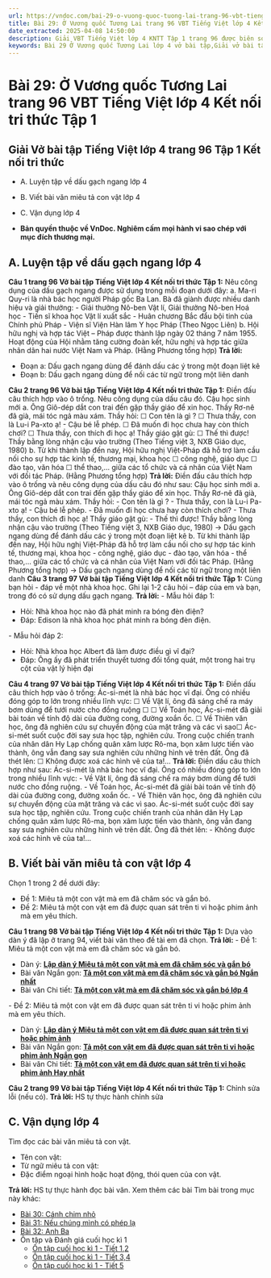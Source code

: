 ```yaml
---
url: https://vndoc.com/bai-29-o-vuong-quoc-tuong-lai-trang-96-vbt-tieng-viet-lop-4-ket-noi-tri-thuc-tap-1-319396
title: Bài 29: Ở Vương quốc Tương Lai trang 96 VBT Tiếng Việt lớp 4 Kết nối tri thức Tập 1 - VnDoc.com
date_extracted: 2025-04-08 14:50:00
description: Giải VBT Tiếng Việt lớp 4 KNTT Tập 1 trang 96 được biên soạn nhằm giúp các em HS đạt kết quả tốt trong quá trình làm bài tập và học tập môn Tiếng Việt lớp 4.
keywords: Bài 29 Ở Vương quốc Tương Lai lớp 4 vở bài tập,Giải vở bài tập Tiếng Việt lớp 4 Bài 29 Ở Vương quốc Tương Lai,Bài 29 Ở Vương quốc Tương Lai lớp 4,Bài 29 Ở Vương quốc Tương Lai lớp 4 vbt,Bài 29 Ở Vương quốc Tương Lai lớp 4 trang 96,tiếng việt lớp 4 Bài 29 Ở Vương quốc Tương Lai,tiếng việt lớp 4,tiếng việt lớp 4 kết nối tri thức,vở bài tập tiếng việt lớp 4,sách tiếng việt lớp 4,bài tập tiếng việt lớp 4,giải bài tập tiếng việt lớp 4
---
```


# Bài 29: Ở Vương quốc Tương Lai trang 96 VBT Tiếng Việt lớp 4 Kết nối tri thức Tập 1
## **Giải Vở bài tập Tiếng Việt lớp 4 trang 96 Tập 1 Kết nối tri thức**
  * A. Luyện tập về dấu gạch ngang lớp 4
  * B. Viết bài văn miêu tả con vật lớp 4
  * C. Vận dụng lớp 4

  * **Bản quyền thuộc về VnDoc. Nghiêm cấm mọi hành vi sao chép với mục đích thương mại.**

## **A. Luyện tập về dấu gạch ngang lớp 4**
**Câu 1 trang 96 Vở bài tập Tiếng Việt lớp 4 Kết nối tri thức Tập 1:** Nêu công dụng của dấu gạch ngang được sử dụng trong mỗi đoạn dưới đây:
a. Ma-ri Quy-ri là nhà bác học người Pháp gốc Ba Lan. Bà đã giành được nhiều danh hiệu và giải thưởng:
\- Giải thưởng Nô-ben Vật lí, Giải thưởng Nô-ben Hoá học
\- Tiến sĩ khoa học Vật lí xuất sắc
\- Huân chương Bắc đẩu bội tinh của Chính phủ Pháp
\- Viện sĩ Viện Hàn lâm Y học Pháp
\(Theo Ngọc Liên\)
b. Hội hữu nghị và hợp tác Việt – Pháp được thành lập ngày 02 tháng 7
năm 1955. Hoạt động của Hội nhằm tăng cường đoàn kết, hữu nghị và hợp tác giữa nhân dân hai nước Việt Nam và Pháp.
\(Hằng Phương tổng hợp\)
**Trả lời:**
  * Đoạn a: Dấu gạch ngang dùng để đánh dấu các ý trong một đoạn liệt kê
  * Đoạn b: Dấu gạch ngang dùng để nối các từ ngữ trong một liên danh

**Câu 2 trang 96 Vở bài tập Tiếng Việt lớp 4 Kết nối tri thức Tập 1:** Điền đấu câu thích hợp vào ô trống. Nêu công dụng của dấu câu đó.
Cậu học sinh mới
a. Ông Giô-dép dắt con trai đến gặp thầy giáo để xin học. Thầy Rơ-nê đã già, mái tóc ngả màu xám. Thầy hỏi:
☐ Con tên là gì ?
☐ Thưa thầy, con là Lu-i Pa-xto ạ\! - Cậu bé lễ phép.
☐ Đã muốn đi học chưa hay còn thích chơi?
☐ Thưa thầy, con thích đi học ạ\!
Thầy giáo gật gù:
☐ Thế thì được\!
Thầy bằng lòng nhận cậu vào trường
\(Theo Tiếng việt 3, NXB Giáo dục, 1980\)
b. Từ khi thành lập đến nay, Hội hữu nghị Việt-Pháp đã hỗ trợ làm cầu nối cho sự hợp tác kinh tế, thương mại, khoa học ☐ công nghệ, giáo dục ☐ đào tạo, văn hóa ☐ thể thao,... giữa các tổ chức và cá nhân của Việt Nam với đối tác Pháp.
\(Hằng Phương tổng hợp\)
**Trả lời:**
Điền đấu câu thích hợp vào ô trống và nêu công dụng của dấu câu đó như sau:
Cậu học sinh mới
a. Ông Giô-dép dắt con trai đến gặp thầy giáo để xin học. Thầy Rơ-nê đã già, mái tóc ngả màu xám. Thầy hỏi:
\- Con tên là gì ?
\- Thưa thầy, con là Lu-i Pa-xto ạ\! - Cậu bé lễ phép.
\- Đã muốn đi học chưa hay còn thích chơi?
\- Thưa thầy, con thích đi học ạ\!
Thầy giáo gật gù:
\- Thế thì được\!
Thầy bằng lòng nhận cậu vào trường
\(Theo Tiếng việt 3, NXB Giáo dục, 1980\)
→ Dấu gạch ngang dùng để đánh dấu các ý trong một đoạn liệt kê
b. Từ khi thành lập đến nay, Hội hữu nghị Việt-Pháp đã hỗ trợ làm cầu nối cho sự hợp tác kinh tế, thương mại, khoa học - công nghệ, giáo dục - đào tạo, văn hóa - thể thao,... giữa các tổ chức và cá nhân của Việt Nam với đối tác Pháp.
\(Hằng Phương tổng hợp\)
→ Dấu gạch ngang dùng để nối các từ ngữ trong một liên danh
**Câu 3 trang 97 Vở bài tập Tiếng Việt lớp 4 Kết nối tri thức Tập 1:** Cùng bạn hỏi - đáp về một nhà khoa học. Ghi lại 1-2 câu hỏi – đáp của em và bạn, trong đó có sử dụng dấu gạch ngang.
**Trả lời:**
\- Mẫu hỏi đáp 1:
  * Hỏi: Nhà khoa học nào đã phát minh ra bóng đèn điện?
  * Đáp: Edison là nhà khoa học phát minh ra bóng đèn điện.

\- Mẫu hỏi đáp 2:
  * Hỏi: Nhà khoa học Albert đã làm được điều gì vĩ đại?
  * Đáp: Ông ấy đã phát triển thuyết tương đối tổng quát, một trong hai trụ cột của vật lý hiện đại

**Câu 4 trang 97 Vở bài tập Tiếng Việt lớp 4 Kết nối tri thức Tập 1:** Điền dấu câu thích hợp vào ô trống:
Ác-si-mét là nhà bác học vĩ đại. Ông có nhiều đóng góp to lớn trong nhiều lĩnh vực:
☐ Về Vật lí, ông đã sáng chế ra máy bơm dùng để tưới nước cho đồng ruộng ☐
☐ Về Toán học, Ác-si-mét đã giải bài toán về tính độ dài của đường cong, đường xoắn ốc.
☐ Về Thiên văn học, ông đã nghiên cứu sự chuyển động của mặt trăng và các vì sao☐
Ác-si-mét suốt cuộc đời say sưa học tập, nghiên cứu. Trong cuộc chiến tranh của nhân dân Hy Lạp chống quân xâm lược Rô-ma, bọn xâm lược tiến vào thành, ông vẫn đang say sưa nghiên cứu những hình vẽ trên đất. Ông đã thét lên:
☐ Không được xoá các hình vẽ của ta\!...
**Trả lời:**
Điền dấu câu thích hợp như sau:
Ác-si-mét là nhà bác học vĩ đại. Ông có nhiều đóng góp to lớn trong nhiều lĩnh vực:
\- Về Vật lí, ông đã sáng chế ra máy bơm dùng để tưới nước cho đồng ruộng.
\- Về Toán học, Ác-si-mét đã giải bài toán về tính độ dài của đường cong, đường xoắn ốc.
\- Về Thiên văn học, ông đã nghiên cứu sự chuyển động của mặt trăng và các vì sao.
Ác-si-mét suốt cuộc đời say sưa học tập, nghiên cứu. Trong cuộc chiến tranh của nhân dân Hy Lạp chống quân xâm lược Rô-ma, bọn xâm lược tiến vào thành, ông vẫn đang say sưa nghiên cứu những hình vẽ trên đất. Ông đã thét lên:
\- Không được xoá các hình vẽ của ta\!...
## **B. Viết bài văn miêu tả con vật lớp 4**
Chọn 1 trong 2 đề dưới đây:
  * Đề 1: Miêu tả một con vật mà em đã chăm sóc và gắn bó.
  * Đề 2: Miêu tả một con vật em đã được quan sát trên ti vi hoặc phim ảnh mà em yêu thích.

**Câu 1 trang 98 Vở bài tập Tiếng Việt lớp 4 Kết nối tri thức Tập 1:** Dựa vào dàn ý đã lập ở trang 94, viết bài văn theo đề tài em đã chọn.
**Trả lời:**
\- Đề 1: Miêu tả một con vật mà em đã chăm sóc và gắn bó.
  * Dàn ý: **[Lập dàn ý Miêu tả một con vật mà em đã chăm sóc và gắn bó](<https://vndoc.com/lap-dan-y-mieu-ta-mot-con-vat-ma-em-da-cham-soc-va-gan-bo-lop-4-311110>)**
  * Bài văn Ngắn gọn: [**Tả một con vật mà em đã chăm sóc và gắn bó Ngắn nhất**](<https://vndoc.com/ta-mot-con-vat-ma-em-da-cham-soc-va-gan-bo-ngan-gon-lop-4-311118>)
  * Bài văn Chi tiết: **[Tả một con vật mà em đã chăm sóc và gắn bó lớp 4](<https://vndoc.com/ta-mot-con-vat-ma-em-da-cham-soc-va-gan-bo-lop-4-311113>)**

\- Đề 2: Miêu tả một con vật em đã được quan sát trên ti vi hoặc phim ảnh mà em yêu thích.
  * Dàn ý: **[Lập dàn ý Miêu tả một con vật em đã được quan sát trên ti vi hoặc phim ảnh](<https://vndoc.com/lap-dan-y-mieu-ta-mot-con-vat-em-da-duoc-quan-sat-tren-ti-vi-hoac-phim-anh-lop-4-311119>)**
  * Bài văn Ngắn gọn: **[Tả một con vật em đã được quan sát trên ti vi hoặc phim ảnh Ngắn gọn](<https://vndoc.com/ta-mot-con-vat-em-da-duoc-quan-sat-tren-ti-vi-hoac-phim-anh-ngan-gon-lop-4-311123>)**
  * Bài văn Chi tiết: [**Tả một con vật em đã được quan sát trên ti vi hoặc phim ảnh Hay nhất**](<https://vndoc.com/ta-mot-con-vat-em-da-duoc-quan-sat-tren-ti-vi-hoac-phim-anh-lop-4-311120>)

**Câu 2 trang 99 Vở bài tập Tiếng Việt lớp 4 Kết nối tri thức Tập 1:** Chỉnh sửa lỗi \(nếu có\).
**Trả lời:**
HS tự thực hành chỉnh sửa
## **C. Vận dụng lớp 4**
Tìm đọc các bài văn miêu tả con vật.
  * Tên con vật:
  * Từ ngữ miêu tả con vật:
  * Đặc điểm ngoại hình hoặc hoạt động, thói quen của con vật.

**Trả lời:**
HS tự thực hành đọc bài văn.
Xem thêm các bài Tìm bài trong mục này khác:
  * [Bài 30: Cánh chim nhỏ](</bai-30-canh-chim-nho-trang-100-vbt-tieng-viet-lop-4-ket-noi-tri-thuc-tap-1-319397>)
  * [Bài 31: Nếu chúng mình có phép lạ](</bai-31-neu-chung-minh-co-phep-la-trang-103-vbt-tieng-viet-lop-4-ket-noi-tri-thuc-tap-1-319410>)
  * [Bài 32: Anh Ba](</bai-32-anh-ba-trang-106-vbt-tieng-viet-lop-4-ket-noi-tri-thuc-tap-1-319412>)
  * Ôn tập và Đánh giá cuối học kì 1
    * [Ôn tập cuối học kì 1 - Tiết 1,2](</on-tap-cuoi-hoc-ki-1-tiet-1-2-trang-109-vbt-tieng-viet-lop-4-ket-noi-tri-thuc-tap-1-319415>)
    * [Ôn tập cuối học kì 1 - Tiết 3,4](</on-tap-cuoi-hoc-ki-1-tiet-3-4-trang-111-vbt-tieng-viet-lop-4-ket-noi-tri-thuc-tap-1-319418>)
    * [Ôn tập cuối học kì 1 - Tiết 5](</on-tap-cuoi-hoc-ki-1-tiet-5-trang-114-vbt-tieng-viet-lop-4-ket-noi-tri-thuc-tap-1-319419>)

